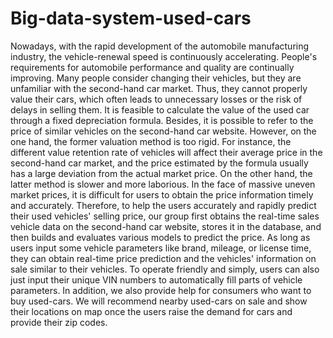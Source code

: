 # Big-data-system-used-cars

Nowadays, with the rapid development of the automobile manufacturing industry, the vehicle-renewal speed is continuously accelerating. People's requirements for automobile performance and quality are continually improving. Many people consider changing their vehicles, but they are unfamiliar with the second-hand car market. Thus, they cannot properly value their cars, which often leads to unnecessary losses or the risk of delays in selling them.
It is feasible to calculate the value of the used car through a fixed depreciation formula. Besides, it is possible to refer to the price of similar vehicles on the second-hand car website. However, on the one hand, the former valuation method is too rigid. For instance, the different value retention rate of vehicles will affect their average price in the second-hand car market, and the price estimated by the formula usually has a large deviation from the actual market price. On the other hand, the latter method is slower and more laborious. In the face of massive uneven market prices, it is difficult for users to obtain the price information timely and accurately.
Therefore, to help the users accurately and rapidly predict their used vehicles' selling price, our group first obtains the real-time sales vehicle data on the second-hand car website, stores it in the database, and then builds and evaluates various models to predict the price. As long as users input some vehicle parameters like brand, mileage, or license time, they can obtain real-time price prediction and the vehicles' information on sale similar to their vehicles. To operate friendly and simply, users can also just input their unique VIN numbers to automatically fill parts of vehicle parameters. 
In addition, we also provide help for consumers who want to buy used-cars. We will recommend nearby used-cars on sale and show their locations on map once the users raise the demand for cars and provide their zip codes.


